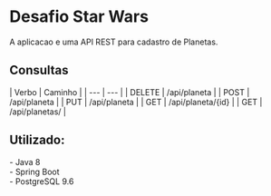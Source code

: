 
<h1>Desafio Star Wars</h1>
A aplicacao e uma API REST para cadastro de Planetas.</h4><br>

<h2>Consultas</h2>
| Verbo | Caminho |
| --- | --- |
| DELETE | /api/planeta |
| POST | /api/planeta |
| PUT | /api/planeta |
| GET | /api/planeta/{id} |
| GET | /api/planetas/ |

<h2>Utilizado:</h2>
- Java 8<br>
- Spring Boot<br> 
- PostgreSQL 9.6<br>
